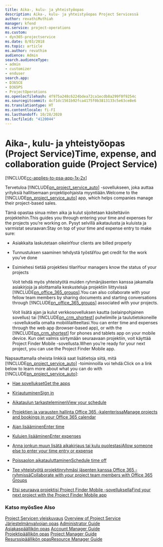 ```yaml
---
title: Aika-, kulu- ja yhteistyöopas
description: Aika-, kulu- ja yhteistyöopas Project Servicessä
author: revathiMuthiah
manager: kfend
ms.service: project-operations
ms.custom:
- dyn365-projectservice
ms.date: 8/03/2018
ms.topic: article
ms.author: revathim
audience: Admin
search.audienceType:
- admin
- customizer
- enduser
search.app:
- D365CE
- D365PS
- ProjectOperations
ms.openlocfilehash: 4f975a248c6224bdea72ca1ecdb8a299f0f9254c
ms.sourcegitcommit: 4cf1dc1561b92fca4175f0b3813133c5e63ce8e6
ms.translationtype: HT
ms.contentlocale: fi-FI
ms.lasthandoff: 10/28/2020
ms.locfileid: "4120044"
---
```

# <a name="time-expense-and-collaboration-guide-project-service"></a><span data-ttu-id="259dd-103">Aika-, kulu- ja yhteistyöopas (Project Service)</span><span class="sxs-lookup"><span data-stu-id="259dd-103">Time, expense, and collaboration guide (Project Service)</span></span>

[!INCLUDE[cc-applies-to-psa-app-1x-2x](../includes/cc-applies-to-psa-app-1x-2x.md)]

<span data-ttu-id="259dd-104">Tervetuloa [!INCLUDE[pn_project_service_auto](../includes/pn-project-service-auto.md)] -sovellukseen, joka auttaa yrityksiä hallitsemaan projektipohjaista myyntiään.</span><span class="sxs-lookup"><span data-stu-id="259dd-104">Welcome to the [!INCLUDE[pn_project_service_auto](../includes/pn-project-service-auto.md)] app, which helps companies manage their project-based sales.</span></span> 
  
 <span data-ttu-id="259dd-105">Tämä opastaa sinua miten aika ja kulut sijoitetaan käsiteltäviin projekteihin.</span><span class="sxs-lookup"><span data-stu-id="259dd-105">This guides you through entering your time and expenses for the projects you’re working on.</span></span> <span data-ttu-id="259dd-106">Pysyt selvillä aikataulusta ja kuluista ja varmistat seuraavan:</span><span class="sxs-lookup"><span data-stu-id="259dd-106">Stay on top of your time and expense entry to make sure:</span></span>  
  
- <span data-ttu-id="259dd-107">Asiakkaita laskutetaan oikein</span><span class="sxs-lookup"><span data-stu-id="259dd-107">Your clients are billed properly</span></span>  
  
- <span data-ttu-id="259dd-108">Tunnustuksen saaminen tehdystä työstä</span><span class="sxs-lookup"><span data-stu-id="259dd-108">You get credit for the work you’ve done</span></span>  
  
- <span data-ttu-id="259dd-109">Esimiehesi tietää projektiesi tilan</span><span class="sxs-lookup"><span data-stu-id="259dd-109">Your managers know the status of your projects</span></span>  
  
  <span data-ttu-id="259dd-110">Voit tehdä myös yhteistyötä muiden ryhmänjäsenten kanssa jakamalla asiakirjoja ja aloittamalla keskusteluja projektiin liittyvissä [!INCLUDE[pn_office_365_groups](../includes/pn-office-365-groups.md)].</span><span class="sxs-lookup"><span data-stu-id="259dd-110">You can also collaborate with your fellow team members by sharing documents and starting conversations through [!INCLUDE[pn_office_365_groups](../includes/pn-office-365-groups.md)] associated with your projects.</span></span>  
  
  <span data-ttu-id="259dd-111">Voit lisätä ajan ja kulut verkkosovelluksen kautta (selainpohjainen sovellus) tai [!INCLUDE[pn_crm_shortest](../includes/pn-crm-shortest.md)] puhelimille ja taulutietokoneille -sovelluksella omalta mobiililaitteeltasi.</span><span class="sxs-lookup"><span data-stu-id="259dd-111">You can enter time and expenses through the web app (browser-based app), or with the [!INCLUDE[pn_crm_shortest](../includes/pn-crm-shortest.md)] for phones and tablets app on your mobile device.</span></span> <span data-ttu-id="259dd-112">Kun olet valmis siirtymään seuraavaan projektiin, voit käyttää Project Finder Mobile -sovellusta.</span><span class="sxs-lookup"><span data-stu-id="259dd-112">When you’re ready for your next project, you can use the Project Finder Mobile app.</span></span>  
  
<span data-ttu-id="259dd-113">Napsauttamalla oheista linkkiä saat lisätietoja siitä, mitä [!INCLUDE[pn_project_service_auto](../includes/pn-project-service-auto.md)] -toiminnoilla voi tehdä:</span><span class="sxs-lookup"><span data-stu-id="259dd-113">Click on a link below to learn more about what you can do with [!INCLUDE[pn_project_service_auto](../includes/pn-project-service-auto.md)]:</span></span>  
  
-   [<span data-ttu-id="259dd-114">Hae sovellukset</span><span class="sxs-lookup"><span data-stu-id="259dd-114">Get the apps</span></span>](../psa/get-apps.md)  
  
-   [<span data-ttu-id="259dd-115">Kirjautuminen</span><span class="sxs-lookup"><span data-stu-id="259dd-115">Sign in</span></span>](../psa/sign-in.md)  
  
-   [<span data-ttu-id="259dd-116">Aikataulun tarkasteleminen</span><span class="sxs-lookup"><span data-stu-id="259dd-116">View your schedule</span></span>](../psa/view-schedule.md)  
  
-   [<span data-ttu-id="259dd-117">Projektien ja varausten hallinta Office 365 -kalenterissa</span><span class="sxs-lookup"><span data-stu-id="259dd-117">Manage projects and bookings in your Office 365 calendar</span></span>](../psa/manage-project-bookings-office-365-calendar.md)  
  
-   [<span data-ttu-id="259dd-118">Ajan lisääminen</span><span class="sxs-lookup"><span data-stu-id="259dd-118">Enter time</span></span>](../psa/enter-time.md)  
  
-   [<span data-ttu-id="259dd-119">Kulujen lisääminen</span><span class="sxs-lookup"><span data-stu-id="259dd-119">Enter expenses</span></span>](../psa/enter-expenses.md)  
  
-   [<span data-ttu-id="259dd-120">Anna jonkun muun lisätä aikakirjaus tai kulu puolestasi</span><span class="sxs-lookup"><span data-stu-id="259dd-120">Allow someone else to enter your time entry or expense</span></span>](../psa/allow-someone-else-enter-time-entry-expense.md)  
  
-   [<span data-ttu-id="259dd-121">Poissaolon aikatauluttaminen</span><span class="sxs-lookup"><span data-stu-id="259dd-121">Schedule time off</span></span>](../psa/schedule-time-off.md)  
  
-   [<span data-ttu-id="259dd-122">Tee yhteistyötä projektinryhmäsi jäsenten kanssa Office 365 -ryhmissä</span><span class="sxs-lookup"><span data-stu-id="259dd-122">Collaborate with your project team members with Office 365 Groups</span></span>](../psa/collaborate-project-team-members-office-365-groups.md)  
  
-   [<span data-ttu-id="259dd-123">Etsi seuraava projektisi Project Finder Mobile -sovelluksella</span><span class="sxs-lookup"><span data-stu-id="259dd-123">Find your next project with the Project Finder Mobile app</span></span>](../psa/find-next-project-finder-mobile-app.md)  
  
### <a name="see-also"></a><span data-ttu-id="259dd-124">Katso myös</span><span class="sxs-lookup"><span data-stu-id="259dd-124">See Also</span></span>  
 <span data-ttu-id="259dd-125">[Project Servicen yleiskuvaus](../psa/overview.md) </span><span class="sxs-lookup"><span data-stu-id="259dd-125">[Overview of Project Service](../psa/overview.md) </span></span>  
 <span data-ttu-id="259dd-126">[Järjestelmänvalvojan opas](../psa/admin-guide.md) </span><span class="sxs-lookup"><span data-stu-id="259dd-126">[Administrator Guide](../psa/admin-guide.md) </span></span>  
 <span data-ttu-id="259dd-127">[Asiakaspäällikön opas](../psa/account-manager-guide.md) </span><span class="sxs-lookup"><span data-stu-id="259dd-127">[Account Manager Guide](../psa/account-manager-guide.md) </span></span>  
 <span data-ttu-id="259dd-128">[Projektipäällikön opas](../psa/project-manager-guide.md) </span><span class="sxs-lookup"><span data-stu-id="259dd-128">[Project Manager Guide](../psa/project-manager-guide.md) </span></span>  
 [<span data-ttu-id="259dd-129">Resurssipäällikön opas</span><span class="sxs-lookup"><span data-stu-id="259dd-129">Resource Manager Guide</span></span>](../psa/resource-manager-guide.md)   
